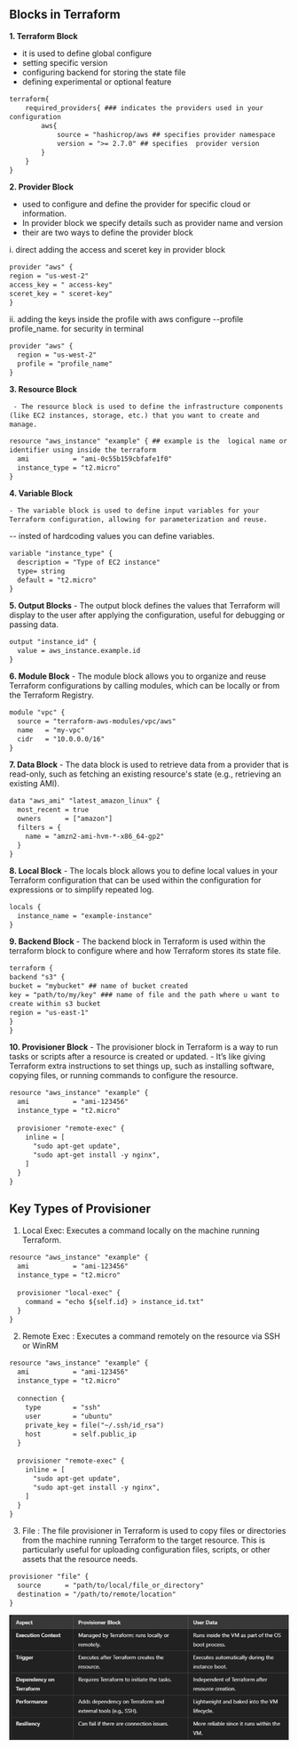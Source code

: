 ## Blocks in Terraform ##
**1. Terraform Block** 
   - it is used to define global configure
   - setting specific version
   - configuring backend for storing the state file
   - defining experimental or optional feature

````
terraform{ 
    required_providers{ ### indicates the providers used in your configuration
        aws{
            source = "hashicrop/aws ## specifies provider namespace
            version = ">= 2.7.0" ## specifies  provider version
        }
    }
}

````
**2. Provider Block**
  - used to configure and define the provider for specific cloud or information.
  - In provider block we specify details such as provider name and version
  - their are two ways to define the provider block

  i. direct adding the access and sceret key in provider block

  ````
  provider "aws" {
  region = "us-west-2"
  access_key = " access-key"
  sceret_key = " sceret-key"
}

````

ii. adding the keys inside the profile with aws configure --profile profile_name. for security in terminal

````
provider "aws" {
  region = "us-west-2"
  profile = "profile_name"
}

````
**3. Resource Block**

     - The resource block is used to define the infrastructure components (like EC2 instances, storage, etc.) that you want to create and manage.

````
resource "aws_instance" "example" { ## example is the  logical name or identifier using inside the terraform
  ami           = "ami-0c55b159cbfafe1f0"
  instance_type = "t2.micro"
}

````
**4. Variable Block**

    - The variable block is used to define input variables for your Terraform configuration, allowing for parameterization and reuse.
-- insted of hardcoding values you can define variables.
````
variable "instance_type" {
  description = "Type of EC2 instance"
  type= string
  default = "t2.micro"
}
````
**5. Output Blocks**
    - The output block defines the values that Terraform will display to the user after applying the configuration, useful for debugging or passing data.
````
output "instance_id" {
  value = aws_instance.example.id
}
````

**6. Module Block**
     - The module block allows you to organize and reuse Terraform configurations by calling modules, which can be locally or from the Terraform Registry.
````
module "vpc" {
  source = "terraform-aws-modules/vpc/aws"
  name   = "my-vpc"
  cidr   = "10.0.0.0/16"
}
````

**7. Data Block**
    - The data block is used to retrieve data from a provider that is read-only, such as fetching an existing resource's state (e.g., retrieving an existing AMI).
````
data "aws_ami" "latest_amazon_linux" {
  most_recent = true
  owners      = ["amazon"]
  filters = {
    name = "amzn2-ami-hvm-*-x86_64-gp2"
  }
}
````
**8. Local Block**
     - The locals block allows you to define local values in your Terraform configuration that can be used within the configuration for expressions or to simplify repeated log.
````
locals {
  instance_name = "example-instance"
}
````

**9. Backend Block**
     - The backend block in Terraform is used within the terraform block to configure where and how Terraform stores its state file.
````
terraform {
backend "s3" {
bucket = "mybucket" ## name of bucket created 
key = "path/to/my/key" ### name of file and the path where u want to create within s3 bucket
region = "us-east-1"
}
}
````
**10. Provisioner Block**
      - The provisioner block in Terraform is a way to run tasks or scripts after a resource is created or updated.
      - It’s like giving Terraform extra instructions to set things up, such as installing software, copying files, or running commands 
        to configure the resource.
````
resource "aws_instance" "example" {
  ami           = "ami-123456"
  instance_type = "t2.micro"

  provisioner "remote-exec" {
    inline = [
      "sudo apt-get update",
      "sudo apt-get install -y nginx",
    ]
  }
}
````
## Key Types of Provisioner ##
1. Local Exec:  Executes a command locally on the machine running Terraform.
````
resource "aws_instance" "example" {
  ami           = "ami-123456"
  instance_type = "t2.micro"

  provisioner "local-exec" {
    command = "echo ${self.id} > instance_id.txt"
  }
}
````

2. Remote Exec : Executes a command remotely on the resource via SSH or WinRM
````
resource "aws_instance" "example" {
  ami           = "ami-123456"
  instance_type = "t2.micro"

  connection {
    type        = "ssh"
    user        = "ubuntu"
    private_key = file("~/.ssh/id_rsa")
    host        = self.public_ip
  }

  provisioner "remote-exec" {
    inline = [
      "sudo apt-get update",
      "sudo apt-get install -y nginx",
    ]
  }
}
````
3. File : The file provisioner in Terraform is used to copy files or directories from the machine running Terraform to the target resource. This is particularly useful for uploading configuration files, scripts, or other assets that the resource needs.
````
provisioner "file" {
  source      = "path/to/local/file_or_directory"
  destination = "/path/to/remote/location"
}
````

![alt text](image.png)

